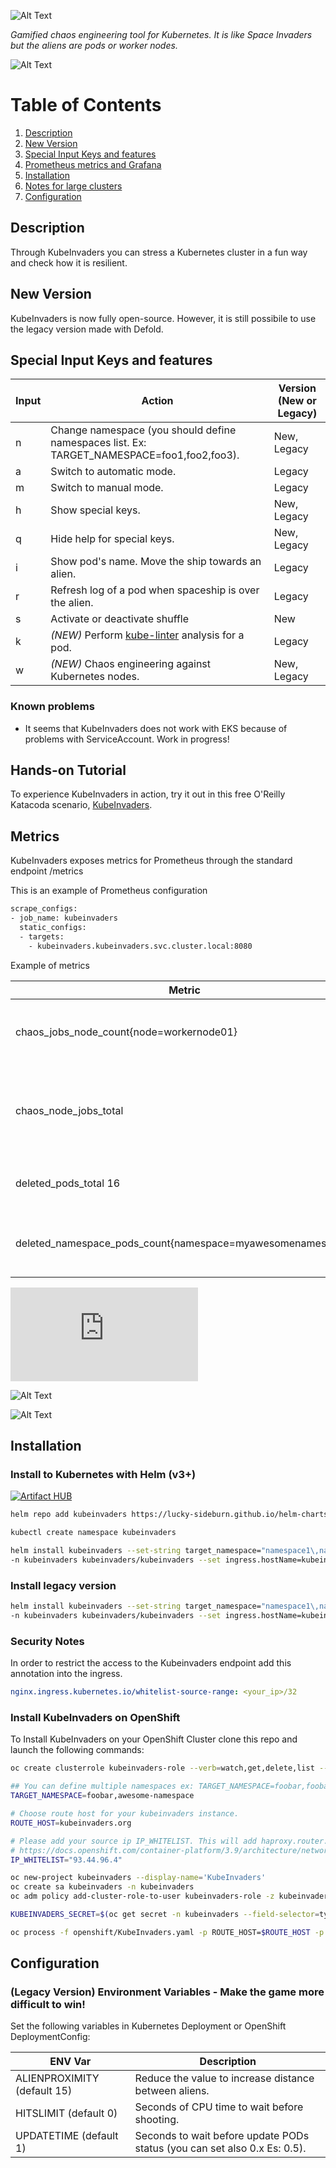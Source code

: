 ![Alt Text](https://github.com/lucky-sideburn/KubeInvaders/blob/master/images/logo.png)

*Gamified chaos engineering tool for Kubernetes. It is like Space Invaders but the aliens are pods or worker nodes.*

![Alt Text](https://github.com/lucky-sideburn/KubeInvaders/blob/master/images/new_gui.png)

# Table of Contents

1. [Description](#Description)
2. [New Version](#new-version)
3. [Special Input Keys and features](#Special-Input-Keys-and-features)
4. [Prometheus metrics and Grafana](#Metrics)
5. [Installation](#Installation)
6. [Notes for large clusters](#Notes-for-large-clusters)
7. [Configuration](#Configuration)


## Description

Through KubeInvaders you can stress a Kubernetes cluster in a fun way and check how it is resilient.


## New Version

KubeInvaders is now fully open-source. However, it is still possibile to use the legacy version made with Defold.


## Special Input Keys and features

| Input           | Action                                                                                     | Version (New or Legacy)|
|-----------------|--------------------------------------------------------------------------------------------|------------------------|
|     n           | Change namespace (you should define namespaces list. Ex: TARGET_NAMESPACE=foo1,foo2,foo3). | New, Legacy            |
|     a           | Switch to automatic mode.                                                                  | Legacy                 |
|     m           | Switch to manual mode.                                                                     | Legacy                 |
|     h           | Show special keys.                                                                         | New, Legacy            |
|     q           | Hide help for special keys.                                                                | New, Legacy            |
|     i           | Show pod's name. Move the ship towards an alien.                                           | Legacy                 |
|     r           | Refresh log of a pod when spaceship is over the alien.                                     | Legacy                 |
|     s           | Activate or deactivate shuffle                                                             | New                    |
|     k           | *(NEW)* Perform [kube-linter](https://github.com/stackrox/kube-linter) analysis for a pod. | Legacy                 |
|     w           | *(NEW)* Chaos engineering against Kubernetes nodes.                                        | New, Legacy            |


### Known problems

* It seems that KubeInvaders does not work with EKS because of problems with ServiceAccount. Work in progress!



## Hands-on Tutorial

To experience KubeInvaders in action, try it out in this free O'Reilly Katacoda scenario, [KubeInvaders](https://www.katacoda.com/kuber-ru/courses/kubernetes-chaos).


## Metrics

KubeInvaders exposes metrics for Prometheus through the standard endpoint /metrics

This is an example of Prometheus configuration

```bash
scrape_configs:
- job_name: kubeinvaders
  static_configs:
  - targets:
    - kubeinvaders.kubeinvaders.svc.cluster.local:8080
```
Example of metrics

| Metric           | Description                                                                                                                          |  
|------------------|--------------------------------------------------------------------------------------------------------------------------------------|
|     chaos_jobs_node_count{node=workernode01}               | Total number of chaos jobs executed per node                                               |
|     chaos_node_jobs_total                                  | Total number of chaos jobs executed against all worker nodes                               |                                                      
|     deleted_pods_total 16                                  | Total number of deleted pods                                                               |
|     deleted_namespace_pods_count{namespace=myawesomenamespace}           |Total number of deleted pods per namespace                                    |                                     

![Download Grafana dashboard](https://github.com/lucky-sideburn/KubeInvaders/blob/master/grafana/KubeInvadersDashboard.json)

![Alt Text](https://github.com/lucky-sideburn/KubeInvaders/blob/master/images/grafana1.png)

![Alt Text](https://github.com/lucky-sideburn/KubeInvaders/blob/master/images/grafana2.png)


## Installation

### Install to Kubernetes with Helm (v3+)
[![Artifact HUB](https://img.shields.io/endpoint?url=https://artifacthub.io/badge/repository/kubeinvaders)](https://artifacthub.io/packages/search?repo=kubeinvaders)

```bash
helm repo add kubeinvaders https://lucky-sideburn.github.io/helm-charts/

kubectl create namespace kubeinvaders

helm install kubeinvaders --set-string target_namespace="namespace1\,namespace2" \
-n kubeinvaders kubeinvaders/kubeinvaders --set ingress.hostName=kubeinvaders.io --set image.tag=v1.4
```

### Install legacy version

```bash
helm install kubeinvaders --set-string target_namespace="namespace1\,namespace2" \
-n kubeinvaders kubeinvaders/kubeinvaders --set ingress.hostName=kubeinvaders.io --set image.tag=legacy
```

### Security Notes

In order to restrict the access to the Kubeinvaders endpoint add this annotation into the ingress.

```yaml
nginx.ingress.kubernetes.io/whitelist-source-range: <your_ip>/32
```

### Install KubeInvaders on OpenShift

To Install KubeInvaders on your OpenShift Cluster clone this repo and launch the following commands:

```bash
oc create clusterrole kubeinvaders-role --verb=watch,get,delete,list --resource=pods,pods/log,jobs

## You can define multiple namespaces ex: TARGET_NAMESPACE=foobar,foobar2
TARGET_NAMESPACE=foobar,awesome-namespace

# Choose route host for your kubeinvaders instance.
ROUTE_HOST=kubeinvaders.org

# Please add your source ip IP_WHITELIST. This will add haproxy.router.openshift.io/ip_whitelist in KubeInvaders route
# https://docs.openshift.com/container-platform/3.9/architecture/networking/routes.html#whitelist
IP_WHITELIST="93.44.96.4"

oc new-project kubeinvaders --display-name='KubeInvaders'
oc create sa kubeinvaders -n kubeinvaders
oc adm policy add-cluster-role-to-user kubeinvaders-role -z kubeinvaders -n kubeinvaders

KUBEINVADERS_SECRET=$(oc get secret -n kubeinvaders --field-selector=type==kubernetes.io/service-account-token | grep 'kubeinvaders-token' | awk '{ print $1}' | head -n 1)

oc process -f openshift/KubeInvaders.yaml -p ROUTE_HOST=$ROUTE_HOST -p TARGET_NAMESPACE=$TARGET_NAMESPACE -p KUBEINVADERS_SECRET=$KUBEINVADERS_SECRET | oc create -f -
```


## Configuration

### (Legacy Version) Environment Variables - Make the game more difficult to win!

Set the following variables in Kubernetes Deployment or OpenShift DeploymentConfig:

| ENV Var                     | Description                                                                   |
|-----------------------------|-------------------------------------------------------------------------------|
| ALIENPROXIMITY (default 15) | Reduce the value to increase distance between aliens.                         |
| HITSLIMIT (default 0)       | Seconds of CPU time to wait before shooting.                                  |
| UPDATETIME (default 1)      | Seconds to wait before update PODs status (you can set also 0.x Es: 0.5).     |

